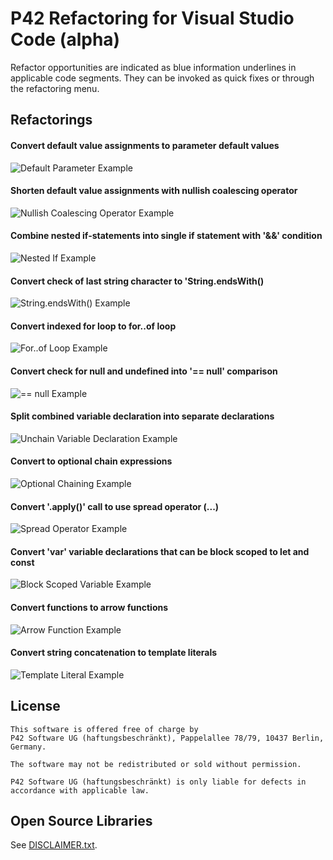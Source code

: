 # P42 Refactoring for Visual Studio Code (alpha)

Refactor opportunities are indicated as blue information underlines in applicable code segments.
They can be invoked as quick fixes or through the refactoring menu.

## Refactorings

#### Convert default value assignments to parameter default values

![Default Parameter Example](https://p42.ai/image/vscode/default-parameter.png)

#### Shorten default value assignments with nullish coalescing operator

![Nullish Coalescing Operator Example](https://p42.ai/image/vscode/nullish-coalescing-operator.png)

#### Combine nested if-statements into single if statement with '&&' condition

![Nested If Example](https://p42.ai/image/vscode/nested-if.png)

#### Convert check of last string character to 'String.endsWith()

![String.endsWith() Example](https://p42.ai/image/vscode/ends-with.png)

#### Convert indexed for loop to for..of loop

![For..of Loop Example](https://p42.ai/image/vscode/for-of-loop.png)

#### Convert check for null and undefined into '== null' comparison

![== null Example](https://p42.ai/image/vscode/eq-eq-null.png)

#### Split combined variable declaration into separate declarations

![Unchain Variable Declaration Example](https://p42.ai/image/vscode/unchain-variable-declaration.png)

#### Convert to optional chain expressions

![Optional Chaining Example](https://p42.ai/image/vscode/optional-chaining.png)

#### Convert '.apply()' call to use spread operator (...)

![Spread Operator Example](https://p42.ai/image/vscode/spread-syntax.png)

#### Convert 'var' variable declarations that can be block scoped to let and const

![Block Scoped Variable Example](https://p42.ai/image/vscode/block-scoped-variable.png)

#### Convert functions to arrow functions

![Arrow Function Example](https://p42.ai/image/vscode/arrow-function.png)

#### Convert string concatenation to template literals

![Template Literal Example](https://p42.ai/image/vscode/template-literal.png)

## License

```
This software is offered free of charge by
P42 Software UG (haftungsbeschränkt), Pappelallee 78/79, 10437 Berlin, Germany.

The software may not be redistributed or sold without permission.

P42 Software UG (haftungsbeschränkt) is only liable for defects in accordance with applicable law.
```

## Open Source Libraries

See [DISCLAIMER.txt](https://raw.githubusercontent.com/p42ai/refactor-vscode/main/DISCLAIMER.txt).
